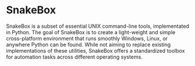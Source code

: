 # SnakeBox

SnakeBox is a subset of essential UNIX command-line tools, implementated in Python.  The goal of SnakeBox is to create a light-weight and simple cross-platform environment that runs smoothly Windows, Linux, or anywhere Python can be found. While not aiming to replace existing implementations of these utilities, SnakeBox offers a standardized toolbox for automation tasks across different operating systems.

